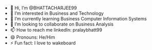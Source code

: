 - 👋 Hi, I’m @BHATTACHARJEE99
- 👀 I’m interested in Business and Technology
- 🌱 I’m currently learning Business Computer Information Systems
- 💞️ I’m looking to collaborate on Business Analysis
- 📫 How to reach me linkedIn: pralaybhatt99
- 😄 Pronouns: He/Him
- ⚡ Fun fact: I love to wakeboard

<!---
BHATTACHARJEE99/BHATTACHARJEE99 is a ✨ special ✨ repository because its `README.md` (this file) appears on your GitHub profile.
You can click the Preview link to take a look at your changes.
--->
